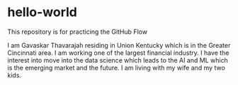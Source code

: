 # hello-world
This repository is for practicing the GitHub Flow

I am Gavaskar Thavarajah residing in Union Kentucky which is in the Greater Cincinnati area. I am working one of the largest financial industry. I have the interest into move into the data science which leads to the AI and ML which is the emerging market and the future. I am living with my wife and my two kids.
